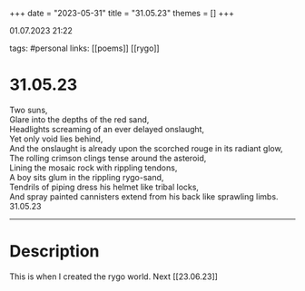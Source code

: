 +++
date = "2023-05-31"
title = "31.05.23"
themes = []
+++

01.07.2023 21:22

tags: #personal
links: [[poems]] [[rygo]]

# 31.05.23
Two suns,  
Glare into the depths of the red sand,  
Headlights screaming of an ever delayed onslaught,  
Yet only void lies behind,  
And the onslaught is already upon the scorched rouge in its radiant glow,  
The rolling crimson clings tense around the asteroid,  
Lining the mosaic rock with rippling tendons,  
A boy sits glum in the rippling rygo-sand,  
Tendrils of piping dress his helmet like tribal locks,  
And spray painted cannisters extend from his back like sprawling limbs.
31.05.23

---
# Description

This is when I created the rygo world.
Next [[23.06.23]]